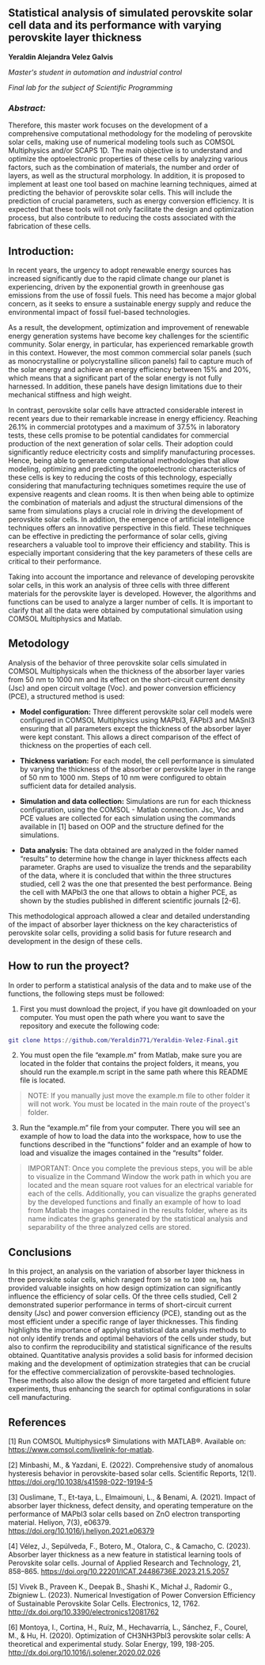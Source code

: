 ## Statistical analysis of simulated perovskite solar cell data and its performance with varying perovskite layer thickness
**Yeraldin Alejandra Velez Galvis**

*Master's student in automation and industrial control*

*Final lab for the subject of Scientific Programming*


### *Abstract:*

Therefore, this master work focuses on the development of a comprehensive computational methodology for the modeling of perovskite solar cells, making use of numerical modeling tools such as COMSOL Multiphysics and/or SCAPS 1D. The main objective is to understand and optimize the optoelectronic properties of these cells by analyzing various factors, such as the combination of materials, the number and order of layers, as well as the structural morphology. In addition, it is proposed to implement at least one tool based on machine learning techniques, aimed at predicting the behavior of perovskite solar cells. This will include the prediction of crucial parameters, such as energy conversion efficiency. It is expected that these tools will not only facilitate the design and optimization process, but also contribute to reducing the costs associated with the fabrication of these cells.


## Introduction:

In recent years, the urgency to adopt renewable energy sources has increased significantly due to the rapid climate change our planet is experiencing, driven by the exponential growth in greenhouse gas emissions from the use of fossil fuels. This need has become a major global concern, as it seeks to ensure a sustainable energy supply and reduce the environmental impact of fossil fuel-based technologies.

As a result, the development, optimization and improvement of renewable energy generation systems have become key challenges for the scientific community. Solar energy, in particular, has experienced remarkable growth in this context. However, the most common commercial solar panels (such as monocrystalline or polycrystalline silicon panels) fail to capture much of the solar energy and achieve an energy efficiency between 15% and 20%, which means that a significant part of the solar energy is not fully harnessed. In addition, these panels have design limitations due to their mechanical stiffness and high weight. 
 
In contrast, perovskite solar cells have attracted considerable interest in recent years due to their remarkable increase in energy efficiency. Reaching 26.1% in commercial prototypes and a maximum of 37.5% in laboratory tests, these cells promise to be potential candidates for commercial production of the next generation of solar cells. Their adoption could significantly reduce electricity costs and simplify manufacturing processes. Hence, being able to generate computational methodologies that allow modeling, optimizing and predicting the optoelectronic characteristics of these cells is key to reducing the costs of this technology, especially considering that manufacturing techniques sometimes require the use of expensive reagents and clean rooms. It is then when being able to optimize the combination of materials and adjust the structural dimensions of the same from simulations plays a crucial role in driving the development of perovskite solar cells. In addition, the emergence of artificial intelligence techniques offers an innovative perspective in this field. These techniques can be effective in predicting the performance of solar cells, giving researchers a valuable tool to improve their efficiency and stability. This is especially important considering that the key parameters of these cells are critical to their performance. 

Taking into account the importance and relevance of developing perovskite solar cells, in this work an analysis of three cells with three different materials for the perovskite layer is developed. However, the algorithms and functions can be used to analyze a larger number of cells. It is important to clarify that all the data were obtained by computational simulation using COMSOL Multiphysics and Matlab.


## Metodology

Analysis of the behavior of three perovskite solar cells simulated in COMSOL Multiphysicals when the thickness of the absorber layer varies from 50 nm to 1000 nm and its effect on the short-circuit current density (Jsc) and open circuit voltage (Voc). and power conversion efficiency (PCE), a structured method is used:

- **Model configuration:** Three different perovskite solar cell models were configured in COMSOL Multiphysics using MAPbI3, FAPbI3 and MASnI3 ensuring that all parameters except the thickness of the absorber layer were kept constant.
This allows a direct comparison of the effect of thickness on the properties of each cell.

- **Thickness variation:** For each model, the cell performance is simulated by varying the thickness of the absorber or perovskite layer in the range of 50 nm to 1000 nm. Steps of 10 nm were configured to obtain sufficient data for detailed analysis.

- **Simulation and data collection:** Simulations are run for each thickness configuration, using the COMSOL - Matlab connection. Jsc, Voc and PCE values are collected for each simulation using the commands available in [1] based on OOP and the structure defined for the simulations.

- **Data analysis:** The data obtained are analyzed in the folder named “results” to determine how the change in layer thickness affects each parameter. Graphs are used to visualize the trends and the separability of the data, where it is concluded that within the three structures studied, cell 2 was the one that presented the best performance. Being the cell with MAPbI3 the one that allows to obtain a higher PCE, as shown by the studies published in different scientific journals [2-6].

This methodological approach allowed a clear and detailed understanding of the impact of absorber layer thickness on the key characteristics of perovskite solar cells, providing a solid basis for future research and development in the design of these cells. 

## How to run the proyect?

In order to perform a statistical analysis of the data and to make use of the functions, the following steps must be followed:

1. First you must download the project, if you have git downloaded on your computer. You must open the path where you want to save the repository and execute the following code:

```matlab
git clone https://github.com/Yeraldin771/Yeraldin-Velez-Final.git
```

2. You must open the file “example.m” from Matlab, make sure you are located in the folder that contains the project folders, it means, you should run the example.m script in the same path where this README file is located.

>NOTE: If you manually just move the example.m file to other folder it will not work. You must be located in the main route of the proyect's folder.
 
3. Run the “example.m” file from your computer. There you will see an example of how to load the data into the workspace, how to use the functions described in the “functions” folder and an example of how to load and visualize the images contained in the “results” folder.

> IMPORTANT: Once you complete the previous steps, you will be able to visualize in the Command Window the work path in which you are located and the mean square root values for an electrical variable for each of the cells. Additionally, you can visualize the graphs generated by the developed functions and finally an example of how to load from Matlab the images contained in the results folder, where as its name indicates the graphs generated by the statistical analysis and separability of the three analyzed cells are stored.


## Conclusions

In this project, an analysis on the variation of absorber layer thickness in three perovskite solar cells, which ranged from `50 nm` to `1000 nm`, has provided valuable insights on how design optimization can significantly influence the efficiency of solar cells. Of the three cells studied, Cell 2 demonstrated superior performance in terms of short-circuit current density (Jsc) and power conversion efficiency (PCE), standing out as the most efficient under a specific range of layer thicknesses. This finding highlights the importance of applying statistical data analysis methods to not only identify trends and optimal behaviors of the cells under study, but also to confirm the reproducibility and statistical significance of the results obtained. Quantitative analysis provides a solid basis for informed decision making and the development of optimization strategies that can be crucial for the effective commercialization of perovskite-based technologies. These methods also allow the design of more targeted and efficient future experiments, thus enhancing the search for optimal configurations in solar cell manufacturing.


## References

[1] Run COMSOL Multiphysics® Simulations with MATLAB®. Available on: https://www.comsol.com/livelink-for-matlab.

[2] Minbashi, M., & Yazdani, E. (2022). Comprehensive study of anomalous hysteresis behavior in perovskite-based solar cells. Scientific Reports, 12(1). https://doi.org/10.1038/s41598-022-19194-5

[3] Ouslimane, T., Et-taya, L., Elmaimouni, L., & Benami, A. (2021). Impact of absorber layer thickness, defect density, and operating temperature on the performance of MAPbI3 solar cells based on ZnO electron transporting material. Heliyon, 7(3), e06379. https://doi.org/10.1016/j.heliyon.2021.e06379

[4] Vélez, J., Sepúlveda, F., Botero, M., Otalora, C., & Camacho, C. (2023). Absorber layer thickness as a new feature in statistical learning tools of Perovskite solar cells. Journal of Applied Research and Technology, 21, 858–865. https://doi.org/10.22201/ICAT.24486736E.2023.21.5.2057

[5] Vivek B., Praveen K., Deepak B., Shashi K., Michał J., Radomir G., Zbigniew L. (2023). Numerical Investigation of Power Conversion Efficiency of Sustainable Perovskite Solar Cells. Electronics, 12, 1762. http://dx.doi.org/10.3390/electronics12081762

[6] Montoya, I., Cortina, H., Ruíz, M., Hechavarría, L., Sánchez, F., Courel, M., & Hu, H. (2020). Optimization of CH3NH3PbI3 perovskite solar cells: A theoretical and experimental study. Solar Energy, 199, 198-205.
http://dx.doi.org/10.1016/j.solener.2020.02.026
